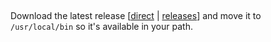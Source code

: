 ## <!-- @header -->

Download the latest release [[direct][direct] | [releases][releases]] and
move it to `/usr/local/bin` so it's available in your path.

[direct]: https://github.com/jarrodtaylor/alternator/releases/download/1.0.0/alternator
[releases]: https://github.com/jarrodtaylor/alternator/releases
